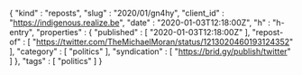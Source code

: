 {
  "kind" : "reposts",
  "slug" : "2020/01/gn4hy",
  "client_id" : "https://indigenous.realize.be",
  "date" : "2020-01-03T12:18:00Z",
  "h" : "h-entry",
  "properties" : {
    "published" : [ "2020-01-03T12:18:00Z" ],
    "repost-of" : [ "https://twitter.com/TheMichaelMoran/status/1213020460193124352" ],
    "category" : [ "politics" ],
    "syndication" : [ "https://brid.gy/publish/twitter" ]
  },
  "tags" : [ "politics" ]
}
